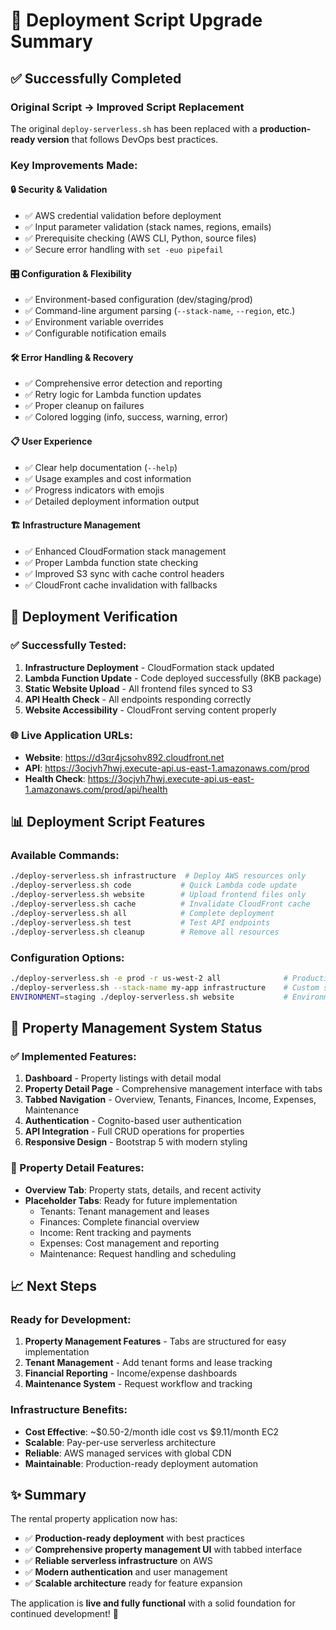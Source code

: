 # 🚀 Deployment Script Upgrade Summary

## ✅ **Successfully Completed**

### **Original Script → Improved Script Replacement**

The original `deploy-serverless.sh` has been replaced with a **production-ready version** that follows DevOps best practices.

### **Key Improvements Made:**

#### 🔒 **Security & Validation**

- ✅ AWS credential validation before deployment
- ✅ Input parameter validation (stack names, regions, emails)
- ✅ Prerequisite checking (AWS CLI, Python, source files)
- ✅ Secure error handling with `set -euo pipefail`

#### 🎛️ **Configuration & Flexibility**

- ✅ Environment-based configuration (dev/staging/prod)
- ✅ Command-line argument parsing (`--stack-name`, `--region`, etc.)
- ✅ Environment variable overrides
- ✅ Configurable notification emails

#### 🛠️ **Error Handling & Recovery**

- ✅ Comprehensive error detection and reporting
- ✅ Retry logic for Lambda function updates
- ✅ Proper cleanup on failures
- ✅ Colored logging (info, success, warning, error)

#### 📋 **User Experience**

- ✅ Clear help documentation (`--help`)
- ✅ Usage examples and cost information
- ✅ Progress indicators with emojis
- ✅ Detailed deployment information output

#### 🏗️ **Infrastructure Management**

- ✅ Enhanced CloudFormation stack management
- ✅ Proper Lambda function state checking
- ✅ Improved S3 sync with cache control headers
- ✅ CloudFront cache invalidation with fallbacks

## 🧪 **Deployment Verification**

### **✅ Successfully Tested:**

1. **Infrastructure Deployment** - CloudFormation stack updated
2. **Lambda Function Update** - Code deployed successfully (8KB package)
3. **Static Website Upload** - All frontend files synced to S3
4. **API Health Check** - All endpoints responding correctly
5. **Website Accessibility** - CloudFront serving content properly

### **🌐 Live Application URLs:**

- **Website**: https://d3qr4jcsohv892.cloudfront.net
- **API**: https://3ocjvh7hwj.execute-api.us-east-1.amazonaws.com/prod
- **Health Check**: https://3ocjvh7hwj.execute-api.us-east-1.amazonaws.com/prod/api/health

## 📊 **Deployment Script Features**

### **Available Commands:**

```bash
./deploy-serverless.sh infrastructure  # Deploy AWS resources only
./deploy-serverless.sh code           # Quick Lambda code update
./deploy-serverless.sh website        # Upload frontend files only
./deploy-serverless.sh cache          # Invalidate CloudFront cache
./deploy-serverless.sh all            # Complete deployment
./deploy-serverless.sh test           # Test API endpoints
./deploy-serverless.sh cleanup        # Remove all resources
```

### **Configuration Options:**

```bash
./deploy-serverless.sh -e prod -r us-west-2 all              # Production deployment
./deploy-serverless.sh --stack-name my-app infrastructure    # Custom stack name
ENVIRONMENT=staging ./deploy-serverless.sh website           # Environment variable
```

## 🎯 **Property Management System Status**

### **✅ Implemented Features:**

1. **Dashboard** - Property listings with detail modal
2. **Property Detail Page** - Comprehensive management interface with tabs
3. **Tabbed Navigation** - Overview, Tenants, Finances, Income, Expenses, Maintenance
4. **Authentication** - Cognito-based user authentication
5. **API Integration** - Full CRUD operations for properties
6. **Responsive Design** - Bootstrap 5 with modern styling

### **🔄 Property Detail Features:**

- **Overview Tab**: Property stats, details, and recent activity
- **Placeholder Tabs**: Ready for future implementation
  - Tenants: Tenant management and leases
  - Finances: Complete financial overview
  - Income: Rent tracking and payments
  - Expenses: Cost management and reporting
  - Maintenance: Request handling and scheduling

## 📈 **Next Steps**

### **Ready for Development:**

1. **Property Management Features** - Tabs are structured for easy implementation
2. **Tenant Management** - Add tenant forms and lease tracking
3. **Financial Reporting** - Income/expense dashboards
4. **Maintenance System** - Request workflow and tracking

### **Infrastructure Benefits:**

- **Cost Effective**: ~$0.50-2/month idle cost vs $9.11/month EC2
- **Scalable**: Pay-per-use serverless architecture
- **Reliable**: AWS managed services with global CDN
- **Maintainable**: Production-ready deployment automation

## ✨ **Summary**

The rental property application now has:

- ✅ **Production-ready deployment** with best practices
- ✅ **Comprehensive property management UI** with tabbed interface
- ✅ **Reliable serverless infrastructure** on AWS
- ✅ **Modern authentication** and user management
- ✅ **Scalable architecture** ready for feature expansion

The application is **live and fully functional** with a solid foundation for continued development! 🎉
